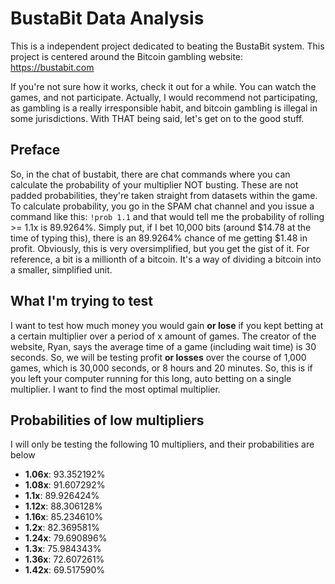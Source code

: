 # BustaBit Data Analysis
This is a independent project dedicated to beating the BustaBit system. This project is centered around the Bitcoin gambling website: https://bustabit.com 

If you're not sure how it works, check it out for a while. You can watch the games, and not participate. Actually, I would recommend not participating, as gambling is a really irresponsible habit, and bitcoin gambling is illegal in some jurisdictions. With THAT being said, let's get on to the good stuff.

## Preface
So, in the chat of bustabit, there are chat commands where you can calculate the probability of your multiplier NOT busting. These are not padded probabilities, they're taken straight from datasets within the game. To calculate probability, you go in the SPAM chat channel and you issue a command like this: ```!prob 1.1``` and that would tell me the probability of rolling >= 1.1x is 89.9264%. Simply put, if I bet 10,000 bits (around $14.78 at the time of typing this), there is an 89.9264% chance of me getting $1.48 in profit. Obviously, this is very oversimplified, but you get the gist of it. For reference, a bit is a millionth of a bitcoin. It's a way of dividing a bitcoin into a smaller, simplified unit.

## What I'm trying to test
I want to test how much money you would gain **or lose** if you kept betting at a certain multiplier over a period of x amount of games. The creator of the website, Ryan, says the average time of a game (including wait time) is 30 seconds. So, we will be testing profit **or losses** over the course of 1,000 games, which is 30,000 seconds, or 8 hours and 20 minutes. So, this is if you left your computer running for this long, auto betting on a single multiplier. I want to find the most optimal multiplier.

## Probabilities of low multipliers
I will only be testing the following 10 multipliers, and their probabilities are below
+ **1.06x**: 93.352192%
+ **1.08x**: 91.607292%
+ **1.1x**: 89.926424%
+ **1.12x**: 88.306128%
+ **1.16x**: 85.234610%
+ **1.2x**: 82.369581%
+ **1.24x**: 79.690896%
+ **1.3x**: 75.984343%
+ **1.36x**: 72.607261%
+ **1.42x**: 69.517590%
